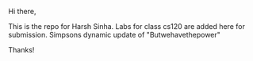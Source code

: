 Hi there,

This is the repo for Harsh Sinha.
Labs for class cs120 are added here for submission.
Simpsons dynamic update of "Butwehavethepower"

Thanks!
